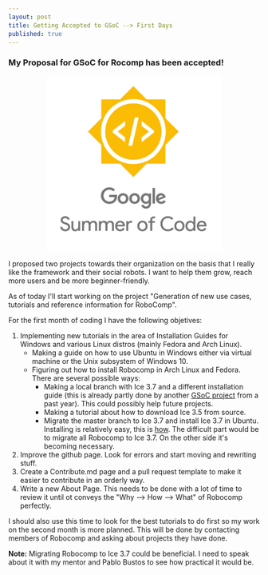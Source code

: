 ```yaml
---
layout: post
title: Getting Accepted to GSoC --> First Days
published: true
---
```


### My Proposal for GSoC for Rocomp has been accepted! 

<p align="center">
  <img width="350" height="350" src="/images/vertical-GSoC-logo.jpg">
</p>

  I proposed two projects towards their organization on the basis that I really like the framework and their social robots. I want to help them grow, reach more users and be more beginner-friendly. 
  
  As of today I'll start working on the project "Generation of new use cases, tutorials and reference information for RoboComp".
  
  For the first month of coding I have the following objetives:
  
  1. Implementing new tutorials in the area of Installation Guides for Windows and various Linux distros (mainly Fedora and Arch Linux).
     + Making a guide on how to use Ubuntu in Windows either via virtual machine or the Unix subsystem of Windows 10.
     + Figuring out how to install Robocomp in Arch Linux and Fedora. There are several possible ways:
        - Making a local branch with Ice 3.7 and a different installation guide (this is already partly done by another [GSoC project](https://github.com/lovemehta/RoboComp-JS) from a past year). This could possibly help future projects.
        - Making a tutorial about how to download Ice 3.5 from source.
        - Migrate the master branch to Ice 3.7 and install Ice 3.7 in Ubuntu. Installing is relatively easy, this is [how](https://zeroc.com/downloads/ice). The difficult part would be to migrate all Robocomp to Ice 3.7. On the other side it's becoming necessary.
  2. Improve the github page. Look for errors and start moving and rewriting stuff.
  3. Create a Contribute.md page and a pull request template to make it easier to contribute in an orderly way.
  4. Write a new About Page. This needs to be done with a lot of time to review it until ot conveys the "Why --> How --> What" of Robocomp perfectly.
  
  I should also use this time to look for the best tutorials to do first so my work on the second month is more planned. This will be done by contacting members of Robocomp and asking about projects they have done.
  
  **Note:** Migrating Robocomp to Ice 3.7 could be beneficial. I need to speak about it with my mentor and Pablo Bustos to see how practical it would be.
      

